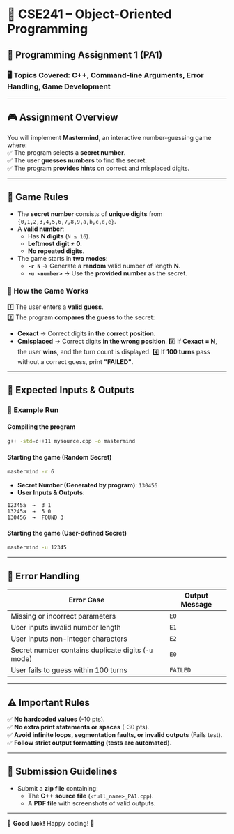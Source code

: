 # 📌 CSE241 – Object-Oriented Programming  
## 📝 Programming Assignment 1 (PA1)

### 🖥️ **Topics Covered:** C++, Command-line Arguments, Error Handling, Game Development  

---

## 🎮 **Assignment Overview**
You will implement **Mastermind**, an interactive number-guessing game where:  
✅ The program selects a **secret number**.  
✅ The user **guesses numbers** to find the secret.  
✅ The program **provides hints** on correct and misplaced digits.  

---

## 📌 **Game Rules**
- The **secret number** consists of **unique digits** from `{0,1,2,3,4,5,6,7,8,9,a,b,c,d,e}`.
- A **valid number**:
  - Has **N digits** (`N ≤ 16`).
  - **Leftmost digit ≠ 0**.
  - **No repeated digits**.
- The game starts in **two modes**:
  - **`-r N`** → Generate a **random** valid number of length **N**.
  - **`-u <number>`** → Use the **provided number** as the secret.

### **📌 How the Game Works**
1️⃣ The user enters a **valid guess**.  
2️⃣ The program **compares the guess** to the secret:
   - **Cexact** → Correct digits **in the correct position**.
   - **Cmisplaced** → Correct digits **in the wrong position**.
3️⃣ If **Cexact = N**, the user **wins**, and the turn count is displayed.
4️⃣ If **100 turns** pass without a correct guess, print **"FAILED"**.

---

## 🎯 **Expected Inputs & Outputs**
### **📌 Example Run**
#### **Compiling the program**
```sh
g++ -std=c++11 mysource.cpp -o mastermind
```
#### **Starting the game (Random Secret)**
```sh
mastermind -r 6
```
- **Secret Number (Generated by program)**: `130456`
- **User Inputs & Outputs**:
```
12345a  →  3 1
13245a  →  5 0
130456  →  FOUND 3
```
#### **Starting the game (User-defined Secret)**
```sh
mastermind -u 12345
```

---

## 🚨 **Error Handling**
| **Error Case** | **Output Message** |
|---------------|------------------|
| Missing or incorrect parameters | `E0` |
| User inputs invalid number length | `E1` |
| User inputs non-integer characters | `E2` |
| Secret number contains duplicate digits (`-u` mode) | `E0` |
| User fails to guess within 100 turns | `FAILED` |

---

## ⚠️ **Important Rules**
✅ **No hardcoded values** (-10 pts).  
✅ **No extra print statements or spaces** (-30 pts).  
✅ **Avoid infinite loops, segmentation faults, or invalid outputs** (Fails test).  
✅ **Follow strict output formatting (tests are automated).**  

---

## 📌 **Submission Guidelines**
- Submit a **zip file** containing:
  - The **C++ source file** (`<full_name>_PA1.cpp`).
  - A **PDF file** with screenshots of valid outputs.

---

🚀 **Good luck!** Happy coding! 🎯  
